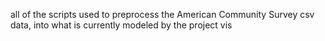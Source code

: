 all of the scripts used to preprocess the American Community Survey csv data, into what is currently modeled by the project vis
